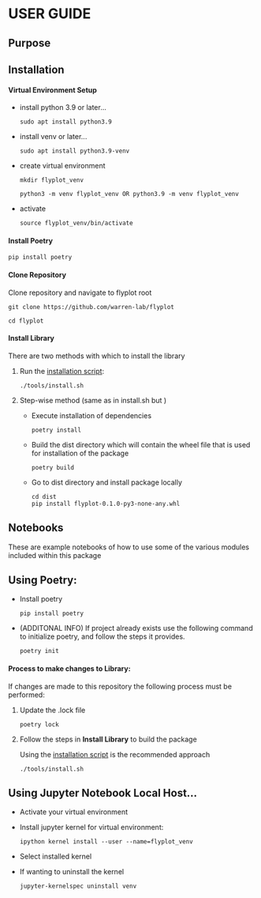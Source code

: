 # USER GUIDE

## Purpose

## Installation
#### Virtual Environment Setup
- install python 3.9 or later...
    ```
    sudo apt install python3.9
    ```

- install venv or later...
    ```
    sudo apt install python3.9-venv
    ```
- create virtual environment
    ```
    mkdir flyplot_venv
    ```
    ```
    python3 -m venv flyplot_venv OR python3.9 -m venv flyplot_venv
    ```
- activate
    ```
    source flyplot_venv/bin/activate
    ```
#### Install Poetry
```
pip install poetry
```
#### Clone Repository
Clone repository and navigate to flyplot root
```
git clone https://github.com/warren-lab/flyplot
```
```
cd flyplot
```

#### Install Library
There are two methods with which to install the library
1. Run the [installation script](tools/install.sh):
    ```
    ./tools/install.sh
    ```
2. Step-wise method (same as in install.sh but ) 
    - Execute installation of dependencies
        ```
        poetry install
        ```
    - Build the dist directory which will contain the wheel file that is used for installation of the package
        ```
        poetry build
        ```

    - Go to dist directory and install package locally
        ```
        cd dist
        pip install flyplot-0.1.0-py3-none-any.whl
        ```

## Notebooks
These are example notebooks of how to use some of the various modules included within this package

## Using Poetry:

- Install poetry
    ```
    pip install poetry
    ```
- (ADDITONAL INFO) If project already exists use the following command to initialize poetry, and follow the steps it provides.
    ```
    poetry init
    ```
#### Process to make changes to Library: 
If changes are made to this repository the following process must be performed:

1. Update the .lock file   
    ```
    poetry lock
    ```

2. Follow the steps in **Install Library** to build the package 

    Using the [installation script](tools/install.sh) is the recommended approach
        
    ```
    ./tools/install.sh
    ```

## Using Jupyter Notebook Local Host...
- Activate your virtual environment

- Install jupyter kernel for virtual environment:
    ```
    ipython kernel install --user --name=flyplot_venv
    ```

- Select installed kernel

- If wanting to uninstall the kernel
    ```
    jupyter-kernelspec uninstall venv
    ```




